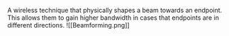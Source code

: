 A wireless technique that physically shapes a beam towards an endpoint. This allows them to gain higher bandwidth in cases that endpoints are in different directions.
![[Beamforming.png]]